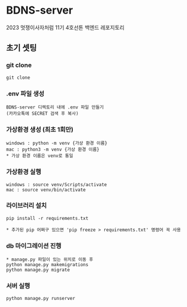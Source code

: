 # BDNS-server
2023 멋쟁이사자처럼 11기 4호선톤 백엔드 레포지토리



## 초기 셋팅
### git clone 
    git clone 

### .env 파일 생성
    BDNS-server 디렉토리 내에 .env 파일 만들기
    (카카오톡에 SECRET 검색 후 복사)


### 가상환경 생성 (최초 1회만)
    windows : python -m venv {가상 환경 이름}
    mac : python3 -m venv {가상 환경 이름}
    * 가상 환경 이름은 venv로 통일

### 가상환경 실행 
    windows : source venv/Scripts/activate
    mac : source venv/bin/activate


### 라이브러리 설치
    pip install -r requirements.txt

    * 추가된 pip 어쩌구 있으면 'pip freeze > requirements.txt' 명령어 꼭 사용

### db 마이그레이션 진행
    * manage.py 파일이 있는 위치로 이동 후
    python manage.py makemigrations
    python manage.py migrate

### 서버 실행
    python manage.py runserver
